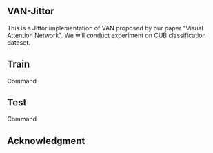 ## VAN-Jittor

This is a Jittor implementation of VAN proposed by our paper "Visual Attention Network". We will conduct experiment on CUB classification dataset. 

## Train 
Command

## Test 
Command


## Acknowledgment
